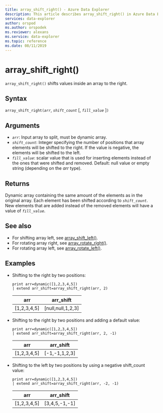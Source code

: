 ```yaml
---
title: array_shift_right() - Azure Data Explorer
description: This article describes array_shift_right() in Azure Data Explorer.
services: data-explorer
author: orspod
ms.author: orspodek
ms.reviewer: alexans
ms.service: data-explorer
ms.topic: reference
ms.date: 08/11/2019
---
```

# array_shift_right()

`array_shift_right()` shifts values inside an array to the right.

## Syntax

`array_shift_right(`*`arr`*, *`shift_count`* [, *`fill_value`* ]`)`

## Arguments

* *`arr`*: Input array to split, must be dynamic array.
* *`shift_count`*: Integer specifying the number of positions that array elements will be shifted to the right. If the value is negative, the elements will be shifted to the left.
* *`fill_value`*: scalar value that is used for inserting elements instead of the ones that were shifted and removed. Default: null value or empty string (depending on the *arr* type).

## Returns

Dynamic array containing the same amount of the elements as in the original array. Each element has been shifted according to *`shift_count`*. New elements that are added instead of the removed elements will have a value of *`fill_value`*.

## See also

* For shifting array left, see [array_shift_left()](array_shift_leftfunction.md).
* For rotating array right, see [array_rotate_right()](array_rotate_rightfunction.md).
* For rotating array left, see [array_rotate_left()](array_rotate_leftfunction.md).

## Examples

* Shifting to the right by two positions:

    <!-- csl: https://help.apl.windows.net:443/Samples -->
    ```apl
    print arr=dynamic([1,2,3,4,5]) 
    | extend arr_shift=array_shift_right(arr, 2)
    ```
    
    |arr|arr_shift|
    |---|---|
    |[1,2,3,4,5]|[null,null,1,2,3]|

* Shifting to the right by two positions and adding a default value:

    <!-- csl: https://help.apl.windows.net:443/Samples -->
    ```apl
    print arr=dynamic([1,2,3,4,5]) 
    | extend arr_shift=array_shift_right(arr, 2, -1)
    ```
    
    |arr|arr_shift|
    |---|---|
    |[1,2,3,4,5]|[-1,-1,1,2,3]|

* Shifting to the left by two positions by using a negative shift_count value:

    <!-- csl: https://help.apl.windows.net:443/Samples -->
    ```apl
    print arr=dynamic([1,2,3,4,5]) 
    | extend arr_shift=array_shift_right(arr, -2, -1)
    ```
    
    |arr|arr_shift|
    |---|---|
    |[1,2,3,4,5]|[3,4,5,-1,-1]|
    